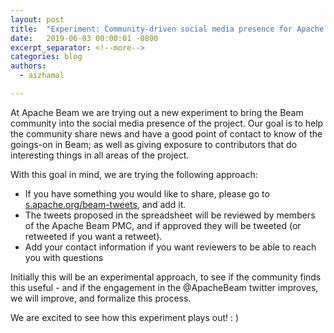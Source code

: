 ```yaml
---
layout: post
title:  "Experiment: Community-driven social media presence for Apache Beam"
date:   2019-06-03 00:00:01 -0800
excerpt_separator: <!--more-->
categories: blog
authors:
  - aizhamal

---
```

<!--
Licensed under the Apache License, Version 2.0 (the "License");
you may not use this file except in compliance with the License.
You may obtain a copy of the License at

http://www.apache.org/licenses/LICENSE-2.0

Unless required by applicable law or agreed to in writing, software
distributed under the License is distributed on an "AS IS" BASIS,
WITHOUT WARRANTIES OR CONDITIONS OF ANY KIND, either express or implied.
See the License for the specific language governing permissions and
limitations under the License.
-->

At Apache Beam we are trying out a new experiment to bring the Beam community into the social 
media presence of the project. Our goal is to help the community share news and have a good point 
of contact to know of the goings-on in Beam; as well as giving exposure to contributors that do interesting 
things in all areas of the project.

<!--more-->


With this goal in mind, we are trying the following approach:

- If you have something you would like to share, please go to [s.apache.org/beam-tweets](http://s.apache.org/beam-tweets), and add it.
- The tweets proposed in the spreadsheet will be reviewed by members of the Apache Beam PMC, and if approved they will be tweeted (or retweeted if you want a retweet).
- Add your contact information if you want reviewers to be able to reach you with questions

Initially this will be an experimental approach, to see if the community finds this useful - and if the engagement in the @ApacheBeam twitter improves, we will improve, and formalize this process.

We are excited to see how this experiment plays out! : )
